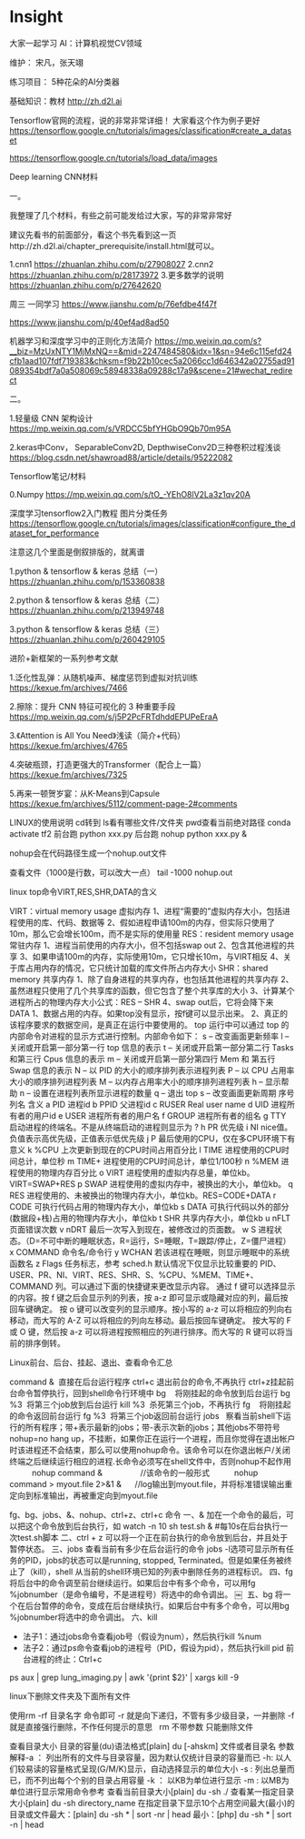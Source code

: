 # Insight
大家一起学习 AI：计算机视觉CV领域

维护：
宋凡，张天翊



练习项目：
5种花朵的AI分类器


基础知识：教材
http://zh.d2l.ai


Tensorflow官网的流程，说的非常非常详细！
 大家看这个作为例子更好
 https://tensorflow.google.cn/tutorials/images/classification#create_a_dataset


 https://tensorflow.google.cn/tutorials/load_data/images
 
 
 
 Deep learning CNN材料


一。

我整理了几个材料，有些之前可能发给过大家，写的非常非常好

建议先看书的前面部分，看这个书先看到这一页http://zh.d2l.ai/chapter_prerequisite/install.html就可以。

1.cnn1
https://zhuanlan.zhihu.com/p/27908027
2.cnn2
https://zhuanlan.zhihu.com/p/28173972
3.更多数学的说明
https://zhuanlan.zhihu.com/p/27642620

周三 一同学习
https://www.jianshu.com/p/76efdbe4f47f

https://www.jianshu.com/p/40ef4ad8ad50


机器学习和深度学习中的正则化方法简介
https://mp.weixin.qq.com/s?__biz=MzUxNTY1MjMxNQ==&mid=2247484580&idx=1&sn=94e6c115efd24cfb1aad107fdf719383&chksm=f9b22b10cec5a2066cc1d646342a02755ad91089354bdf7a0a508069c58948338a09288c17a9&scene=21#wechat_redirect


二。

1.轻量级 CNN 架构设计
https://mp.weixin.qq.com/s/VRDCC5bfYHGbO9Qb70m95A

2.keras中Conv， SeparableConv2D, DepthwiseConv2D三种卷积过程浅谈
https://blog.csdn.net/shawroad88/article/details/95222082

Tensorflow笔记/材料

0.Numpy
https://mp.weixin.qq.com/s/tO_-YEhO8lV2La3z1qv20A


深度学习tensorflow2入门教程
图片分类任务
https://tensorflow.google.cn/tutorials/images/classification#configure_the_dataset_for_performance


注意这几个里面是倒叙排版的，就离谱

1.python & tensorflow & keras 总结（一）
https://zhuanlan.zhihu.com/p/153360838

2.python & tensorflow & keras 总结（二）
https://zhuanlan.zhihu.com/p/213949748

3.python & tensorflow & keras 总结（三）
https://zhuanlan.zhihu.com/p/260429105




进阶+新框架的一系列参考文献

1.泛化性乱弹：从随机噪声、梯度惩罚到虚拟对抗训练
https://kexue.fm/archives/7466

2.擦除：提升 CNN 特征可视化的 3 种重要手段
https://mp.weixin.qq.com/s/j5P2PcFRTdhddEPUPeEraA

3.《Attention is All You Need》浅读（简介+代码）
https://kexue.fm/archives/4765

4.突破瓶颈，打造更强大的Transformer（配合上一篇）
https://kexue.fm/archives/7325

5.再来一顿贺岁宴：从K-Means到Capsule
https://kexue.fm/archives/5112/comment-page-2#comments








LINUX的使用说明
cd转到
ls看有哪些文件/文件夹
pwd查看当前绝对路径
conda activate tf2
前台跑 python xxx.py
后台跑 nohup python xxx.py &

nohup会在代码路径生成一个nohup.out文件

查看文件（1000是行数，可以改大一点）
tail -1000 nohup.out

linux top命令VIRT,RES,SHR,DATA的含义

VIRT：virtual memory usage 虚拟内存 1、进程“需要的”虚拟内存大小，包括进程使用的库、代码、数据等
2、假如进程申请100m的内存，但实际只使用了10m，那么它会增长100m，而不是实际的使用量
RES：resident memory usage 常驻内存
1、进程当前使用的内存大小，但不包括swap out
2、包含其他进程的共享
3、如果申请100m的内存，实际使用10m，它只增长10m，与VIRT相反
4、关于库占用内存的情况，它只统计加载的库文件所占内存大小
SHR：shared memory 共享内存
1、除了自身进程的共享内存，也包括其他进程的共享内存
2、虽然进程只使用了几个共享库的函数，但它包含了整个共享库的大小
3、计算某个进程所占的物理内存大小公式：RES – SHR
4、swap out后，它将会降下来
DATA
1、数据占用的内存。如果top没有显示，按f键可以显示出来。
2、真正的该程序要求的数据空间，是真正在运行中要使用的。
top 运行中可以通过 top 的内部命令对进程的显示方式进行控制。内部命令如下：
s – 改变画面更新频率
l – 关闭或开启第一部分第一行 top 信息的表示
t – 关闭或开启第一部分第二行 Tasks 和第三行 Cpus 信息的表示
m – 关闭或开启第一部分第四行 Mem 和 第五行 Swap 信息的表示
N – 以 PID 的大小的顺序排列表示进程列表
P – 以 CPU 占用率大小的顺序排列进程列表
M – 以内存占用率大小的顺序排列进程列表
h – 显示帮助
n – 设置在进程列表所显示进程的数量
q – 退出 top
s – 改变画面更新周期
序号 列名 含义
a PID 进程id
b PPID 父进程id
c RUSER Real user name
d UID 进程所有者的用户id
e USER 进程所有者的用户名
f GROUP 进程所有者的组名
g TTY 启动进程的终端名。不是从终端启动的进程则显示为 ?
h PR 优先级
i NI nice值。负值表示高优先级，正值表示低优先级
j P 最后使用的CPU，仅在多CPU环境下有意义
k %CPU 上次更新到现在的CPU时间占用百分比
l TIME 进程使用的CPU时间总计，单位秒
m TIME+ 进程使用的CPU时间总计，单位1/100秒
n %MEM 进程使用的物理内存百分比
o VIRT 进程使用的虚拟内存总量，单位kb。VIRT=SWAP+RES
p SWAP 进程使用的虚拟内存中，被换出的大小，单位kb。
q RES 进程使用的、未被换出的物理内存大小，单位kb。RES=CODE+DATA
r CODE 可执行代码占用的物理内存大小，单位kb
s DATA 可执行代码以外的部分(数据段+栈)占用的物理内存大小，单位kb
t SHR 共享内存大小，单位kb
u nFLT 页面错误次数
v nDRT 最后一次写入到现在，被修改过的页面数。
w S 进程状态。（D=不可中断的睡眠状态，R=运行，S=睡眠，T=跟踪/停止，Z=僵尸进程）
x COMMAND 命令名/命令行
y WCHAN 若该进程在睡眠，则显示睡眠中的系统函数名
z Flags 任务标志，参考 sched.h
默认情况下仅显示比较重要的 PID、USER、PR、NI、VIRT、RES、SHR、S、%CPU、%MEM、TIME+、COMMAND 列。可以通过下面的快捷键来更改显示内容。
通过 f 键可以选择显示的内容。按 f 键之后会显示列的列表，按 a-z 即可显示或隐藏对应的列，最后按回车键确定。
按 o 键可以改变列的显示顺序。按小写的 a-z 可以将相应的列向右移动，而大写的 A-Z 可以将相应的列向左移动。最后按回车键确定。
按大写的 F 或 O 键，然后按 a-z 可以将进程按照相应的列进行排序。而大写的 R 键可以将当前的排序倒转。



Linux前台、后台、挂起、退出、查看命令汇总

command &  直接在后台运行程序
ctrl+c 退出前台的命令,不再执行
ctrl+z挂起前台命令暂停执行，回到shell命令行环境中
bg    将刚挂起的命令放到后台运行
bg %3  将第三个job放到后台运行
kill %3  杀死第三个job，不再执行
fg    将刚挂起的命令返回前台运行
fg %3  将第三个job返回前台运行
jobs   察看当前shell下运行的所有程序；带+表示最新的jobs；带-表示次新的jobs；其他jobs不带符号
nohup=no hang up，不挂断，如果你正在运行一个进程，而且你觉得在退出帐户时该进程还不会结束，那么可以使用nohup命令。该命令可以在你退出帐户/关闭终端之后继续运行相应的进程.长命令必须写在shell文件中，否则nohup不起作用
          nohup command &                 //该命令的一般形式
          nohup command > myout.file 2>&1 &      //log输出到myout.file，并将标准错误输出重定向到标准输出，再被重定向到myout.file


fg、bg、jobs、&、nohup、ctrl+z、ctrl+c 命令
一、&
加在一个命令的最后，可以把这个命令放到后台执行，如
watch  -n 10 sh  test.sh  &  #每10s在后台执行一次test.sh脚本
二、ctrl + z
可以将一个正在前台执行的命令放到后台，并且处于暂停状态。
三、jobs
查看当前有多少在后台运行的命令
jobs -l选项可显示所有任务的PID，jobs的状态可以是running, stopped, Terminated。但是如果任务被终止了（kill），shell 从当前的shell环境已知的列表中删除任务的进程标识。
四、fg
将后台中的命令调至前台继续运行。如果后台中有多个命令，可以用fg %jobnumber（是命令编号，不是进程号）将选中的命令调出。
￼
 五、bg
将一个在后台暂停的命令，变成在后台继续执行。如果后台中有多个命令，可以用bg %jobnumber将选中的命令调出。
六、kill
* 法子1：通过jobs命令查看job号（假设为num），然后执行kill %num
* 法子2：通过ps命令查看job的进程号（PID，假设为pid），然后执行kill pid
前台进程的终止：Ctrl+c

ps aux | grep lung_imaging.py |  awk '{print $2}' | xargs kill -9


linux下删除文件夹及下面所有文件

使用rm -rf 目录名字 命令即可
-r 就是向下递归，不管有多少级目录，一并删除
-f 就是直接强行删除，不作任何提示的意思
 
rm 不带参数 只能删除文件


查看目录大小
目录的容量(du)语法格式[plain] du [-ahskm] 文件或者目录名
参数解释-a ： 列出所有的文件与目录容量，因为默认仅统计目录的容量而已
-h: 以人们较易读的容量格式呈现(G/M/K)显示，自动选择显示的单位大小
-s : 列出总量而已，而不列出每个个别的目录占用容量
-k ： 以KB为单位进行显示
-m : 以MB为单位进行显示常用命令参考 查看当前目录大小[plain] du -sh ./
查看某一指定目录大小[plain] du -sh directory_name 在指定目录下显示10个占用空间最大(最小)的目录或文件最大：[plain] du -sh * | sort -nr | head 最小：[php] du -sh * | sort -n | head


